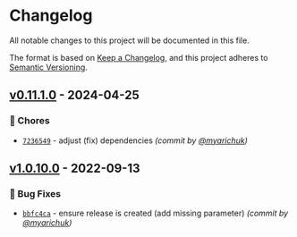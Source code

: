 # Changelog
All notable changes to this project will be documented in this file.

The format is based on [Keep a Changelog](https://keepachangelog.com/en/1.0.0/),
and this project adheres to [Semantic Versioning](https://semver.org/spec/v2.0.0.html).

## [v0.11.1.0] - 2024-04-25
### :wrench: Chores
- [`7236549`](https://github.com/myarichuk/ObjectTreeWalker/commit/7236549c7c60b3315da2b7726b2e23cb9cc8f413) - adjust (fix) dependencies *(commit by [@myarichuk](https://github.com/myarichuk))*


## [v1.0.10.0] - 2022-09-13
### :bug: Bug Fixes
- [`bbfc4ca`](https://github.com/myarichuk/Library.Template/commit/bbfc4ca34650fca71e86bbaa3c177ca892bccf85) - ensure release is created (add missing parameter) *(commit by [@myarichuk](https://github.com/myarichuk))*

[v1.0.10.0]: https://github.com/myarichuk/Library.Template/compare/v1.0.9.0...v1.0.10.0
[v0.11.1.0]: https://github.com/myarichuk/ObjectTreeWalker/compare/v0.11.0.0...v0.11.1.0
